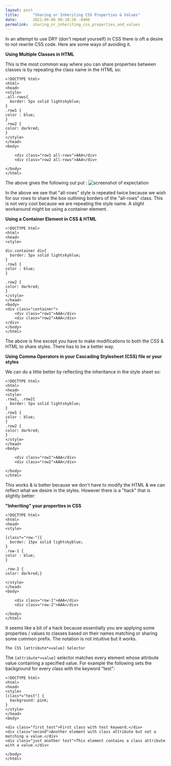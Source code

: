 ```yaml
---
layout: post
title:      "Sharing or Inheriting CSS Properties & Values"
date:       2021-06-06 09:10:20 -0400
permalink:  sharing_or_inheriting_css_properties_and_values
---
```



In an attempt to use DRY (don't repeat yourself) in CSS there is oft a desire to not rewrite CSS code. Here are some ways of avoiding it.

**Using Multiple Classes in HTML**

This is the most common way where you can share properties between classes is by repeating the class name in the HTML so:

```
<!DOCTYPE html>
<html>
<head>
<style>
.all-rows{
  border: 5px solid lightskyblue;
}
.row1 {
color : blue;
}
.row2 {
color: darkred;
}
</style>
</head>
<body>

    <div class="row1 all-rows">AAA</div>
    <div class="row2 all-rows">AAA</div>
         
</body>
</html>

```

The above gives the following out put : 
![screenshot of expectation](https://mrarthurwhite.github.io/css_share_class_properties_demo/imgs/screenshot.jpg)

In the above we see that "all-rows" style is repeated twice because we wish for our rows to share the box outlining borders of the "all-rows" class. This is not very cool because we are repeating the style name. A slight workaround might be using a container element.

**Using a Container Element in CSS & HTML**

```
<!DOCTYPE html>
<html>
<head>
<style>

div.container div{
  border: 5px solid lightskyblue;
}
.row1 {
color : blue;
}

.row2 {
color: darkred;
}
</style>
</head>
<body>
<div class="container">
    <div class="row1">AAA</div>
    <div class="row2">AAA</div>
</div>
</body>
</html>
```

The above is fine except you have to make modifications to both the CSS & HTML to share styles. There has to be a better way.


**Using Comma Operators in your Cascading Stylesheet (CSS) file or your styles**

We can do a little better by reflecting the inheritance in the style sheet so:

```
<!DOCTYPE html>
<html>
<head>
<style>
.row1, .row2{
  border: 5px solid lightskyblue;
}
.row1 {
color : blue;
}
.row2 {
color: darkred;
}
</style>
</head>
<body>

    <div class="row1">AAA</div>
    <div class="row2">AAA</div>
         
</body>
</html>
```

This works & is better because we don't have to modify the HTML & we can reflect what we desire in the styles.
However there is a "hack" that is slightly better:

**"Inheriting" your properties in CSS**

```
<!DOCTYPE html>
<html>
<head>
<style>

[class*="row-"]{
  border: 15px solid lightskyblue;
}
.row-1 {
color : blue;
}

.row-2 {
color: darkred;}

</style>
</head>
<body>

    <div class="row-1">AAA</div>
    <div class="row-2">AAA</div>
         
</body>
</html>
```

It seems like a bit of a hack because essentially you are applying some properties / values to classes based on their names matching or sharing some common prefix. The notation is not intuitive but it works. 


```The CSS [attribute*=value] Selector ```

The `[attribute*=value]` selector matches every element whose attribute value containing a specified value. For example the following sets the background for every class with the keyword "test": 

```
<!DOCTYPE html>
<html>
<head>
<style> 
[class*="test"] {
  background: pink;
}
</style>
</head>
<body>

<div class="first_test">First class with test keyword.</div>
<div class="second">Another element with class attribute but not a matching a value.</div>
<div class="just another test">This element contains a class attribute with a value.</div>

</body>
</html>
```




